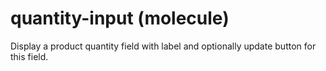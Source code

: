 # quantity-input (molecule)

Display a product quantity field with label and optionally update button for this field.